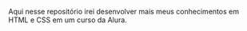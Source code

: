 Aqui nesse repositório irei desenvolver mais meus conhecimentos em HTML e CSS em um curso da Alura.
